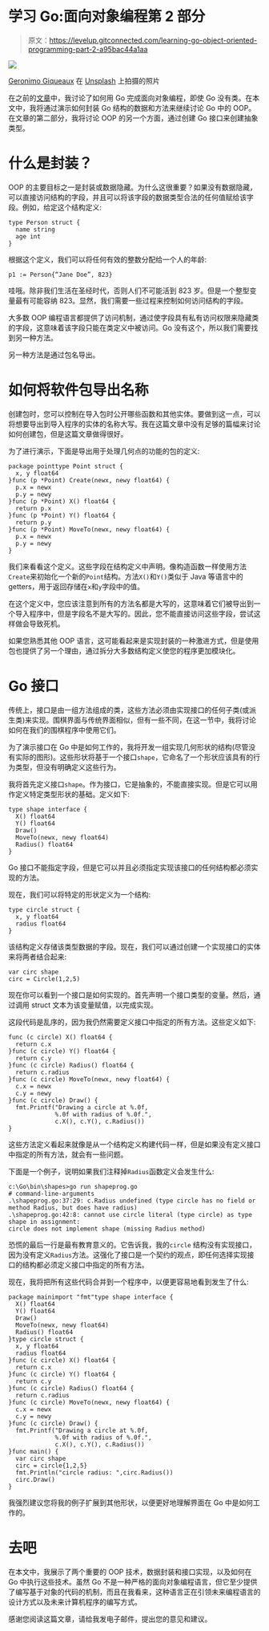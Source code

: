 # 学习 Go:面向对象编程第 2 部分

> 原文：<https://levelup.gitconnected.com/learning-go-object-oriented-programming-part-2-a95bac44a1aa>

![](img/3eb5c4a3e95b70fe28bfb173dc68e35c.png)

[Geronimo Giqueaux](https://unsplash.com/@ggiqueaux?utm_source=medium&utm_medium=referral) 在 [Unsplash](https://unsplash.com?utm_source=medium&utm_medium=referral) 上拍摄的照片

在之前的[文章](/learning-go-object-oriented-programming-part-1-e8da5c91488e)中，我讨论了如何用 Go 完成面向对象编程，即使 Go 没有类。在本文中，我将通过演示如何封装 Go 结构的数据和方法来继续讨论 Go 中的 OOP。在文章的第二部分，我将讨论 OOP 的另一个方面，通过创建 Go 接口来创建抽象类型。

# 什么是封装？

OOP 的主要目标之一是封装或数据隐藏。为什么这很重要？如果没有数据隐藏，可以直接访问结构的字段，并且可以将该字段的数据类型合法的任何值赋给该字段。例如，给定这个结构定义:

```
type Person struct {
  name string
  age int
}
```

根据这个定义，我们可以将任何有效的整数分配给一个人的年龄:

`p1 := Person{“Jane Doe”, 823}`

哇哦。除非我们生活在圣经时代，否则人们不可能活到 823 岁。但是一个整型变量最有可能容纳 823。显然，我们需要一些过程来控制如何访问结构的字段。

大多数 OOP 编程语言都提供了访问机制，通过使字段具有私有访问权限来隐藏类的字段，这意味着该字段只能在类定义中被访问。Go 没有这个，所以我们需要找到另一种方法。

另一种方法是通过包名导出。

# 如何将软件包导出名称

创建包时，您可以控制在导入包时公开哪些函数和其他实体。要做到这一点，可以将想要导出到导入程序的实体的名称大写。我在这篇文章中没有足够的篇幅来讨论如何创建包，但是这篇文章做得很好。

为了进行演示，下面是导出用于处理几何点的功能的包的定义:

```
package pointtype Point struct {
  x, y float64
}func (p *Point) Create(newx, newy float64) {
  p.x = newx
  p.y = newy
}func (p *Point) X() float64 {
  return p.x
}func (p *Point) Y() float64 {
  return p.y
}func (p *Point) MoveTo(newx, newy float64) {
  p.x = newx
  p.y = newy
}
```

我们来看看这个定义。这些字段在结构定义中声明。像构造函数一样使用方法`Create`来初始化一个新的`Point`结构。方法`X()`和`Y()`类似于 Java 等语言中的 getters，用于返回存储在`x`和`y`字段中的值。

在这个定义中，您应该注意到所有的方法名都是大写的，这意味着它们被导出到一个导入程序中，但是字段名不是大写的。因此，您不能直接访问这些字段，尝试这样做会导致死机。

如果您熟悉其他 OOP 语言，这可能看起来是实现封装的一种激进方式，但是使用包也提供了另一个理由，通过拆分大多数结构定义使您的程序更加模块化。

# Go 接口

传统上，接口是由一组方法组成的类，这些方法必须由实现接口的任何子类(或派生类)来实现。围棋界面与传统界面相似，但有一些不同，在这一节中，我将讨论如何在我们的围棋程序中使用它们。

为了演示接口在 Go 中是如何工作的，我将开发一组实现几何形状的结构(尽管没有实际的图形)。这些形状将基于一个接口`shape`，它命名了一个形状应该具有的行为类型，但没有明确定义这些行为。

我将首先定义接口`shape`。作为接口，它是抽象的，不能直接实现。但是它可以用作定义特定类型形状的基础。定义如下:

```
type shape interface {
  X() float64
  Y() float64
  Draw()
  MoveTo(newx, newy float64)
  Radius() float64
}
```

Go 接口不能指定字段，但是它可以并且必须指定实现该接口的任何结构都必须实现的方法。

现在，我们可以将特定的形状定义为一个结构:

```
type circle struct {
  x, y float64
  radius float64
}
```

该结构定义存储该类型数据的字段。现在，我们可以通过创建一个实现接口的实体来将两者结合起来:

```
var circ shape
circ = Circle(1,2,5)
```

现在你可以看到一个接口是如何实现的。首先声明一个接口类型的变量。然后，通过调用 struct 文本为该变量赋值，以完成实现。

这段代码是乱序的，因为我仍然需要定义接口中指定的所有方法。这些定义如下:

```
func (c circle) X() float64 {
  return c.x
}func (c circle) Y() float64 {
  return c.y
}func (c circle) Radius() float64 {
  return c.radius
}func (c circle) MoveTo(newx, newy float64) {
  c.x = newx
  c.y = newy
}func (c circle) Draw() {
  fmt.Printf("Drawing a circle at %.0f,
             %.0f with radius of %.0f.",
             c.X(), c.Y(), c.Radius())
}
```

这些方法定义看起来就像是从一个结构定义构建代码一样，但是如果没有定义接口中指定的所有方法，就会有一些问题。

下面是一个例子，说明如果我们注释掉`Radius`函数定义会发生什么:

```
c:\Go\bin\shapes>go run shapeprog.go
# command-line-arguments
.\shapeprog.go:37:29: c.Radius undefined (type circle has no field or method Radius, but does have radius)
.\shapeprog.go:42:8: cannot use circle literal (type circle) as type shape in assignment:
circle does not implement shape (missing Radius method)
```

恐慌的最后一行是最有教育意义的。它告诉我，我的`circle` 结构没有实现接口，因为没有定义`Radius`方法。这强化了接口是一个契约的观点，即任何选择实现接口的结构都必须定义接口中指定的所有方法。

现在，我将把所有这些代码合并到一个程序中，以便更容易地看到发生了什么:

```
package mainimport "fmt"type shape interface {
  X() float64
  Y() float64
  Draw()
  MoveTo(newx, newy float64)
  Radius() float64
}type circle struct {
  x, y float64
  radius float64
}func (c circle) X() float64 {
  return c.x
}func (c circle) Y() float64 {
  return c.y
}func (c circle) Radius() float64 {
  return c.radius
}func (c circle) MoveTo(newx, newy float64) {
  c.x = newx
  c.y = newy
}func (c circle) Draw() {
  fmt.Printf("Drawing a circle at %.0f,
             %.0f with radius of %.0f.",
             c.X(), c.Y(), c.Radius())
}func main() {
  var circ shape
  circ = circle{1,2,5}
  fmt.Println("circle radius: ",circ.Radius())
  circ.Draw()
}
```

我强烈建议您将我的例子扩展到其他形状，以便更好地理解界面在 Go 中是如何工作的。

# 去吧

在本文中，我展示了两个重要的 OOP 技术，数据封装和接口实现，以及如何在 Go 中执行这些技术。虽然 Go 不是一种严格的面向对象编程语言，但它至少提供了编写基于对象的代码的机制，而且在我看来，这种语言正在引领未来编程语言的设计方式以及未来计算机程序的编写方式。

感谢您阅读这篇文章，请给我发电子邮件，提出您的意见和建议。